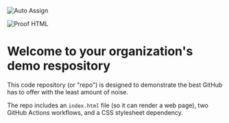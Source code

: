 ![Auto Assign](https://github.com/SoSA-ry-Guild/demo-repository/actions/workflows/auto-assign.yml/badge.svg)

![Proof HTML](https://github.com/SoSA-ry-Guild/demo-repository/actions/workflows/proof-html.yml/badge.svg)

# Welcome to your organization's demo respository
This code repository (or "repo") is designed to demonstrate the best GitHub has to offer with the least amount of noise.

The repo includes an `index.html` file (so it can render a web page), two GitHub Actions workflows, and a CSS stylesheet dependency.
